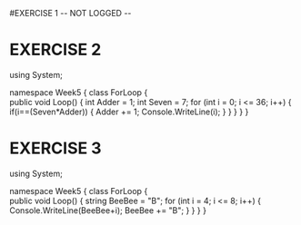 #EXERCISE 1
-- NOT LOGGED --

# EXERCISE 2
using System;

namespace Week5
{
     class ForLoop
     {               
          public void Loop()
          {
               int Adder = 1;
               int Seven = 7;
               for (int i = 0; i <= 36; i++)
               {
                    if(i==(Seven*Adder))
                    {
                         Adder += 1;
                         Console.WriteLine(i);
                    }
               }
          }
     }
}

# EXERCISE 3

using System;

namespace Week5
{
     class ForLoop
     {               
          public void Loop()
          {
               string BeeBee = "B";
               for (int i = 4; i <= 8; i++)
               {
                         Console.WriteLine(BeeBee+i);
                         BeeBee += "B";
               }
          }
     }
}
